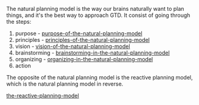 The natural planning model is the way our brains naturally want to plan things, and it's the best way to approach GTD. It consist of going through the steps:

1. purpose - [purpose-of-the-natural-planning-model](purpose-of-the-natural-planning-model.md)
2. principles - [principles-of-the-natural-planning-model](principles-of-the-natural-planning-model.md)
3. vision - [vision-of-the-natural-planning-model](vision-of-the-natural-planning-model.md)
4. brainstorming - [brainstorming-in-the-natural-planning-model](brainstorming-in-the-natural-planning-model.md)
5. organizing - [organizing-in-the-natural-planning-model](organizing-in-the-natural-planning-model.md)
6. action

The opposite of the natural planning model is the reactive planning model, which is the natural planning model in reverse.

[the-reactive-planning-model](the-reactive-planning-model.md)